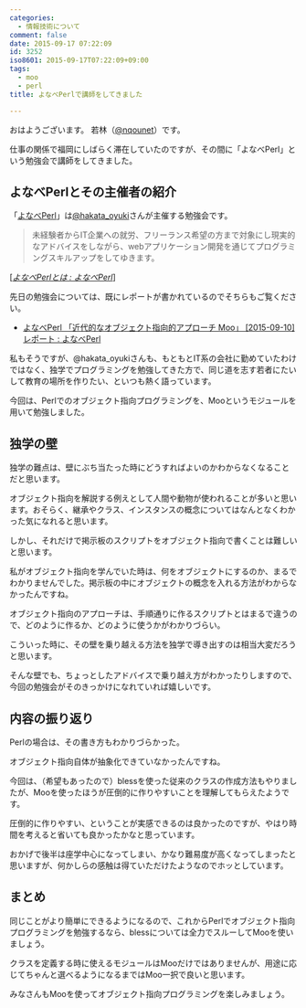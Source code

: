 ```yaml
---
categories:
  - 情報技術について
comment: false
date: 2015-09-17 07:22:09
id: 3252
iso8601: 2015-09-17T07:22:09+09:00
tags:
  - moo
  - perl
title: よなべPerlで講師をしてきました

---
```


<p>おはようございます。
若林（<a href="https://twitter.com/nqounet">@nqounet</a>）です。</p>

<p>仕事の関係で福岡にしばらく滞在していたのですが、その間に「よなべPerl」という勉強会で講師をしてきました。</p>



<h2>よなべPerlとその主催者の紹介</h2>

<p>「<a href="http://yonabeperl.blog.jp/">よなべPerl</a>」は<a href="https://twitter.com/hakata_oyuki">@hakata_oyuki</a>さんが主催する勉強会です。</p>

<blockquote cite="http://yonabeperl.blog.jp/archives/30041149.html" title="よなべPerlとは : よなべPerl" class="blockquote"><p>未経験者からIT企業への就労、フリーランス希望の方まで対象にし現実的なアドバイスをしながら、webアプリケーション開発を通じてプログラミングスキルアップをしてゆきます。
</p></blockquote>

<div class="cite">[<cite><a href="http://yonabeperl.blog.jp/archives/30041149.html">よなべPerlとは : よなべPerl</a></cite>]</div>

<p>先日の勉強会については、既にレポートが書かれているのでそちらもご覧ください。</p>

<ul>
<li><a href="http://yonabeperl.blog.jp/archives/42699668.html">よなべPerl 「近代的なオブジェクト指向的アプローチ Moo」 [2015-09-10] レポート : よなべPerl</a></li>
</ul>

<p>私もそうですが、@hakata_oyukiさんも、もともとIT系の会社に勤めていたわけではなく、独学でプログラミングを勉強してきた方で、同じ道を志す若者にたいして教育の場所を作りたい、といつも熱く語っています。</p>

<p>今回は、Perlでのオブジェクト指向プログラミングを、Mooというモジュールを用いて勉強しました。</p>

<h2>独学の壁</h2>

<p>独学の難点は、壁にぶち当たった時にどうすればよいのかわからなくなることだと思います。</p>

<p>オブジェクト指向を解説する例えとして人間や動物が使われることが多いと思います。おそらく、継承やクラス、インスタンスの概念についてはなんとなくわかった気になれると思います。</p>

<p>しかし、それだけで掲示板のスクリプトをオブジェクト指向で書くことは難しいと思います。</p>

<p>私がオブジェクト指向を学んでいた時は、何をオブジェクトにするのか、まるでわかりませんでした。掲示板の中にオブジェクトの概念を入れる方法がわからなかったんですね。</p>

<p>オブジェクト指向のアプローチは、手順通りに作るスクリプトとはまるで違うので、どのように作るか、どのように使うかがわかりづらい。</p>

<p>こういった時に、その壁を乗り越える方法を独学で導き出すのは相当大変だろうと思います。</p>

<p>そんな壁でも、ちょっとしたアドバイスで乗り越え方がわかったりしますので、今回の勉強会がそのきっかけになれていれば嬉しいです。</p>

<h2>内容の振り返り</h2>

<p>Perlの場合は、その書き方もわかりづらかった。</p>

<p>オブジェクト指向自体が抽象化できていなかったんですね。</p>

<p>今回は、（希望もあったので）blessを使った従来のクラスの作成方法もやりましたが、Mooを使ったほうが圧倒的に作りやすいことを理解してもらえたようです。</p>

<p>圧倒的に作りやすい、ということが実感できるのは良かったのですが、やはり時間を考えると省いても良かったかなと思っています。</p>

<p>おかげで後半は座学中心になってしまい、かなり難易度が高くなってしまったと思いますが、何かしらの感触は得ていただけたようなのでホッとしています。</p>

<h2>まとめ</h2>

<p>同じことがより簡単にできるようになるので、これからPerlでオブジェクト指向プログラミングを勉強するなら、blessについては全力でスルーしてMooを使いましょう。</p>

<p>クラスを定義する時に使えるモジュールはMooだけではありませんが、用途に応じてちゃんと選べるようになるまではMoo一択で良いと思います。</p>

<p>みなさんもMooを使ってオブジェクト指向プログラミングを楽しみましょう。</p>
    	